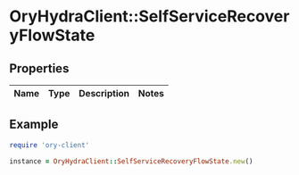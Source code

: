 # OryHydraClient::SelfServiceRecoveryFlowState

## Properties

| Name | Type | Description | Notes |
| ---- | ---- | ----------- | ----- |

## Example

```ruby
require 'ory-client'

instance = OryHydraClient::SelfServiceRecoveryFlowState.new()
```

